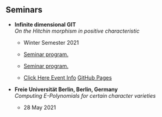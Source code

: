 ## Seminars

- **Infinite dimensional GIT**  
  *On the Hitchin morphism in positive characteristic*  
  - Winter Semester 2021
  - <a href="documents/seminars/Program_Infinite_dimensional_GIT.pdf" target="_blank">Seminar program.</a>

  - <a href="documents/Program_Infinite_dimensional_GIT.pdf" target="_blank">Seminar program.</a>
  - <a href="documents/Program_Infinite_dimensional_GIT.pdf">Click Here Event Info</a>
[GitHub Pages](documents/Program_Infinite_dimensional_GIT.pdf "With a Title")

- **Freie Universität Berlin, Berlin, Germany**  
  *Computing E-Polynomials for certain character varieties*  
  - 28 May 2021

